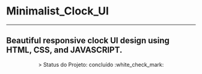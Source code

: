 # Minimalist_Clock_UI
---
Beautiful responsive clock UI design using HTML, CSS, and JAVASCRIPT.
---
<p align="center">
 > Status do Projeto: concluído :white_check_mark:
</p>




